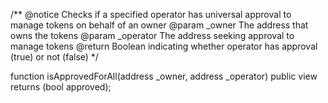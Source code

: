 /**
    @notice Checks if a specified operator has universal approval to manage tokens on behalf of an owner
    @param _owner     The address that owns the tokens
    @param _operator  The address seeking approval to manage tokens
    @return           Boolean indicating whether operator has approval (true) or not (false)
*/

function isApprovedForAll(address _owner, address _operator) public view returns (bool approved); 